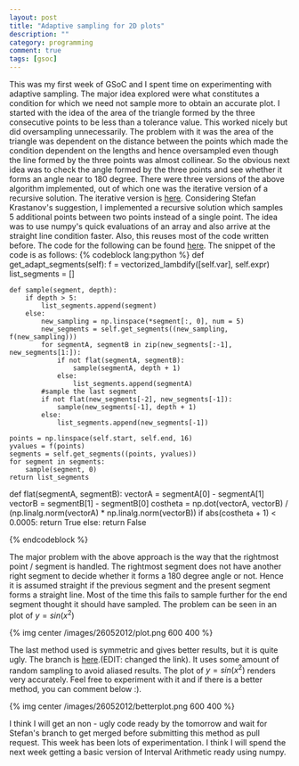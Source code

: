 ```yaml
---
layout: post
title: "Adaptive sampling for 2D plots"
description: ""
category: programming
comment: true
tags: [gsoc]
---
```

This was my first week of GSoC and I spent time on experimenting with adaptive sampling. The major idea explored were what constitutes a condition for which we need not sample more to obtain an accurate plot. I started with the idea of the area of the triangle formed by the three consecutive points to be 
less than a tolerance value. This worked nicely but did oversampling unnecessarily. The problem with it was the area of the triangle was dependent on the distance between the points which made the condition dependent on the lengths and hence oversampled even though the line formed by the three points was almost collinear.
So the obvious next idea was to check the angle formed by the three points and see whether it forms an angle near to 180 degree. There were three versions of the above algorithm implemented, out of which one was the iterative version of a recursive solution. The iterative version is [here](https://github.com/Krastanov/sympy/pull/5). Considering Stefan Krastanov's suggestion, I implemented a recursive solution which samples 5 additional points between two points instead of a single point. The idea was to use numpy's quick evaluations of an array and also arrive at the straight line condition faster. Also, this reuses most of the code written before. The code for the following can be found [here](https://github.com/catchmrbharath/sympy/tree/adaptnew). The snippet of the code is as follows:
{% codeblock lang:python %}
def get_adapt_segments(self):
    f = vectorized_lambdify([self.var], self.expr)
    list_segments = []

    def sample(segment, depth):
        if depth > 5:
            list_segments.append(segment)
        else:
            new_sampling = np.linspace(*segment[:, 0], num = 5)
            new_segments = self.get_segments((new_sampling, f(new_sampling)))
            for segmentA, segmentB in zip(new_segments[:-1], new_segments[1:]):
                if not flat(segmentA, segmentB):
                    sample(segmentA, depth + 1)
                else:
                    list_segments.append(segmentA)
            #sample the last segment
            if not flat(new_segments[-2], new_segments[-1]):
                sample(new_segments[-1], depth + 1)
            else:
                list_segments.append(new_segments[-1])

    points = np.linspace(self.start, self.end, 16)
    yvalues = f(points)
    segments = self.get_segments((points, yvalues))
    for segment in segments:
        sample(segment, 0)
    return list_segments


def flat(segmentA, segmentB):
    vectorA = segmentA[0] - segmentA[1]
    vectorB = segmentB[1] - segmentB[0]
    costheta = np.dot(vectorA, vectorB) / (np.linalg.norm(vectorA) * np.linalg.norm(vectorB))
    if abs(costheta + 1) < 0.0005:
        return True
    else:
        return False

{% endcodeblock %}

The major problem with the above approach is the way that the rightmost point / segment is handled. The rightmost segment does not have another right segment to decide whether it forms a 180 degree angle or not. Hence it is assumed straight if the previous segment and the present segment forms a straight line. Most of the time this fails to sample further for the end segment thought it should have sampled. The problem can be seen in an plot of <span> $y = sin(x^{2})$ </span>

{% img center /images/26052012/plot.png 600 400 %}

The last method used is symmetric and gives better results, but it is quite ugly. The branch is [here](https://github.com/catchmrbharath/sympy/tree/complexplot).(EDIT: changed the link). It uses some amount of random sampling to avoid aliased results. The plot of <span> $y = sin(x^{2})$ </span> renders very accurately. Feel free to experiment with it and if there is a better method, you can comment below :).

{% img center /images/26052012/betterplot.png 600 400 %}

I think I will get an non - ugly code ready by the tomorrow and wait for Stefan's branch to get merged before submitting this method as pull request. This week has been lots of experimentation. I think I will spend the next week getting a basic version of Interval Arithmetic ready using numpy.

